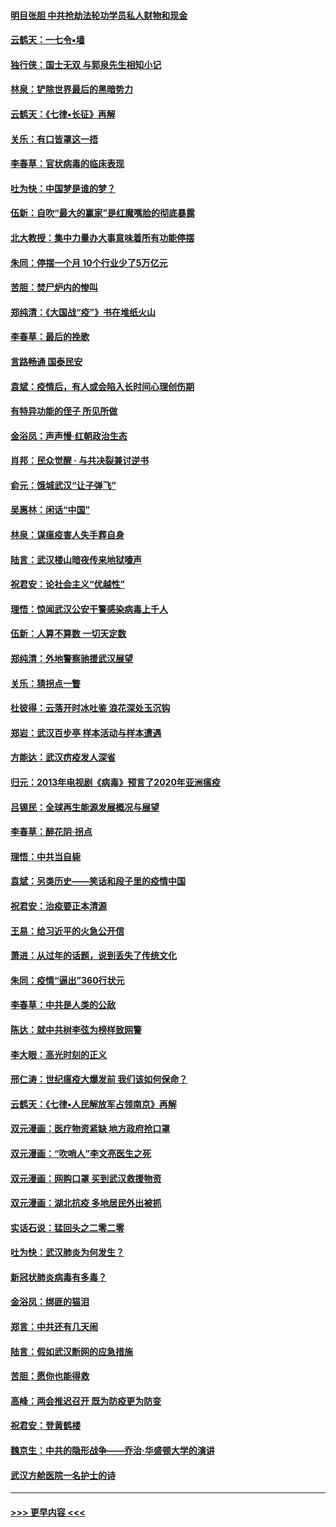 #### [明目张胆 中共抢劫法轮功学员私人财物和现金](../pages/nsc993/n11910262.md?t=03031631) 
#### [云鹤天：一七令▪墙](../pages/nsc993/n11910627.md?t=03031631) 
#### [独行侠：国士无双 与郭泉先生相知小记](../pages/nsc993/n11910613.md?t=03031631) 
#### [林泉：铲除世界最后的黑暗势力](../pages/nsc993/n11909320.md?t=03031631) 
#### [云鹤天：《七律▪长征》再解](../pages/nsc993/n11909327.md?t=03031631) 
#### [关乐：有口皆罩这一捂](../pages/nsc993/n11908393.md?t=03031631) 
#### [李春草：官状病毒的临床表现](../pages/nsc993/n11908339.md?t=03031631) 
#### [吐为快：中国梦是谁的梦？](../pages/nsc993/n11906564.md?t=03031631) 
#### [伍新：自吹“最大的赢家”是红魔嘴脸的彻底暴露](../pages/nsc993/n11906407.md?t=03031631) 
#### [北大教授：集中力量办大事意味着所有功能停摆](../pages/nsc993/n11904800.md?t=03031631) 
#### [朱同：停摆一个月 10个行业少了5万亿元](../pages/nsc993/n11904498.md?t=03031631) 
#### [苦胆：焚尸炉内的惨叫](../pages/nsc993/n11904479.md?t=03031631) 
#### [郑纯清：《大国战“疫”》书在堆纸火山](../pages/nsc993/n11904450.md?t=03031631) 
#### [李春草：最后的挽歌](../pages/nsc993/n11904441.md?t=03031631) 
#### [言路畅通 国泰民安](../pages/nsc993/n11904222.md?t=03031631) 
#### [袁斌：疫情后，有人或会陷入长时间心理创伤期](../pages/nsc993/n11901514.md?t=03031631) 
#### [有特异功能的侄子 所见所做](../pages/nsc993/n11901154.md?t=03031631) 
#### [金浴凤：声声慢‧红朝政治生态](../pages/nsc993/n11899553.md?t=03031631) 
#### [肖邦：民众觉醒 · 与共决裂兼讨逆书](../pages/nsc993/n11898435.md?t=03031631) 
#### [俞元：饿城武汉“让子弹飞”](../pages/nsc993/n11898344.md?t=03031631) 
#### [吴惠林：闲话“中国”](../pages/nsc993/n11898182.md?t=03031631) 
#### [林泉：谋瘟疫害人失手葬自身](../pages/nsc993/n11897892.md?t=03031631) 
#### [陆言：武汉楼山暗夜传来地狱嚎声](../pages/nsc993/n11897033.md?t=03031631) 
#### [祝君安：论社会主义“优越性”](../pages/nsc993/n11897005.md?t=03031631) 
#### [理悟：惊闻武汉公安干警感染病毒上千人](../pages/nsc993/n11896947.md?t=03031631) 
#### [伍新：人算不算数 一切天定数](../pages/nsc993/n11893372.md?t=03031631) 
#### [郑纯清：外地警察驰援武汉展望](../pages/nsc993/n11893115.md?t=03031631) 
#### [关乐：猜拐点一瞥](../pages/nsc993/n11893020.md?t=03031631) 
#### [杜彼得：云落开时冰吐鉴 浪花深处玉沉钩](../pages/nsc993/n11892107.md?t=03031631) 
#### [郑岩：武汉百步亭 样本活动与样本遭遇](../pages/nsc993/n11892310.md?t=03031631) 
#### [方能达：武汉疠疫发人深省](../pages/nsc993/n11891376.md?t=03031631) 
#### [归元：2013年电视剧《病毒》预言了2020年亚洲瘟疫](../pages/nsc993/n11891126.md?t=03031631) 
#### [吕锡民：全球再生能源发展概况与展望](../pages/nsc993/n11890613.md?t=03031631) 
#### [李春草：醉花阴·拐点](../pages/nsc993/n11890567.md?t=03031631) 
#### [理悟：中共当自毙](../pages/nsc993/n11890559.md?t=03031631) 
#### [袁斌：另类历史——笑话和段子里的疫情中国](../pages/nsc993/n11889243.md?t=03031631) 
#### [祝君安：治疫要正本清源](../pages/nsc993/n11889085.md?t=03031631) 
#### [王易：给习近平的火急公开信](../pages/nsc993/n11888225.md?t=03031631) 
#### [萧进：从过年的话题，说到丢失了传统文化](../pages/nsc993/n11887732.md?t=03031631) 
#### [朱同：疫情“逼出”360行状元](../pages/nsc993/n11887678.md?t=03031631) 
#### [李春草：中共是人类的公敌](../pages/nsc993/n11887656.md?t=03031631) 
#### [陈达：就中共树李弦为榜样致网警](../pages/nsc993/n11887625.md?t=03031631) 
#### [李大眼：高光时刻的正义](../pages/nsc993/n11887585.md?t=03031631) 
#### [邢仁涛：世纪瘟疫大爆发前 我们该如何保命？](../pages/nsc993/n11887535.md?t=03031631) 
#### [云鹤天：《七律▪人民解放军占领南京》再解](../pages/nsc993/n11887524.md?t=03031631) 
#### [双元漫画：医疗物资紧缺 地方政府抢口罩](../pages/nsc993/n11884744.md?t=03031631) 
#### [双元漫画：“吹哨人”李文亮医生之死](../pages/nsc993/n11884705.md?t=03031631) 
#### [双元漫画：网购口罩 买到武汉救援物资](../pages/nsc993/n11884670.md?t=03031631) 
#### [双元漫画：湖北抗疫 多地居民外出被抓](../pages/nsc993/n11884643.md?t=03031631) 
#### [实话石说：猛回头之二零二零](../pages/nsc993/n11883968.md?t=03031631) 
#### [吐为快：武汉肺炎为何发生？](../pages/nsc993/n11882180.md?t=03031631) 
#### [新冠状肺炎病毒有多毒？](../pages/nsc993/n11881790.md?t=03031631) 
#### [金浴凤：绑匪的猫泪](../pages/nsc993/n11880664.md?t=03031631) 
#### [郑言：中共还有几天闹](../pages/nsc993/n11880645.md?t=03031631) 
#### [陆言：假如武汉断网的应急措施](../pages/nsc993/n11880619.md?t=03031631) 
#### [苦胆：愿你也能得救](../pages/nsc993/n11880601.md?t=03031631) 
#### [高峰：两会推迟召开  既为防疫更为防变](../pages/nsc993/n11879977.md?t=03031631) 
#### [祝君安：登黄鹤楼](../pages/nsc993/n11880583.md?t=03031631) 
#### [魏京生：中共的隐形战争——乔治‧华盛顿大学的演讲](../pages/nsc993/n11879765.md?t=03031631) 
#### [武汉方舱医院一名护士的诗](../pages/nsc993/n11878480.md?t=03031631) 

----
#### [ >>> 更早内容 <<< ](../indexes/nsc993-earlier.md)
